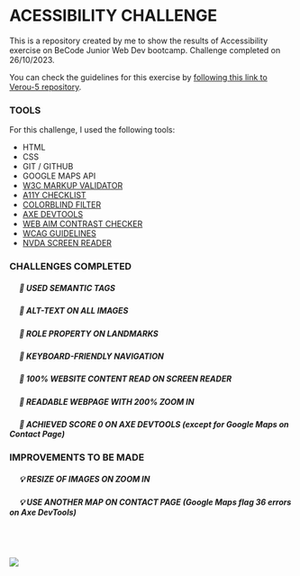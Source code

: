 # ACESSIBILITY CHALLENGE

This is a repository created by me to show the results of Accessibility exercise on BeCode Junior Web Dev bootcamp. Challenge completed on 26/10/2023.

You can check the guidelines for this exercise by [following this link to Verou-5 repository](https://github.com/becodeorg/GNT-Verou-5/tree/main/1.The-Field/09.Accessibility#your-mission).

### TOOLS

For this challenge, I used the following tools:

- HTML
- CSS
- GIT / GITHUB
- GOOGLE MAPS API
- [W3C MARKUP VALIDATOR](https://validator.w3.org/)
- [A11Y CHECKLIST](https://www.a11yproject.com/checklist/)
- [COLORBLIND FILTER](https://www.toptal.com/designers/colorfilter)
- [AXE DEVTOOLS](https://www.deque.com/axe/browser-extensions/)
- [WEB AIM CONTRAST CHECKER](https://webaim.org/resources/contrastchecker/)
- [WCAG GUIDELINES](https://www.w3.org/TR/WCAG21/)
- [NVDA SCREEN READER](https://www.nvaccess.org/download/)

### CHALLENGES COMPLETED

##### &emsp; 🎯 USED SEMANTIC TAGS
##### &emsp; 🎯 ALT-TEXT ON ALL IMAGES
##### &emsp; 🎯 ROLE PROPERTY ON LANDMARKS
##### &emsp; 🎯 KEYBOARD-FRIENDLY NAVIGATION
##### &emsp; 🎯 100% WEBSITE CONTENT READ ON SCREEN READER
##### &emsp; 🎯 READABLE WEBPAGE WITH 200% ZOOM IN
##### &emsp; 🎯 ACHIEVED SCORE 0 ON AXE DEVTOOLS (except for Google Maps on Contact Page)


### IMPROVEMENTS TO BE MADE

##### &emsp; 💡 RESIZE OF IMAGES ON ZOOM IN
##### &emsp; 💡 USE ANOTHER MAP ON CONTACT PAGE (Google Maps flag 36 errors on Axe DevTools)

&nbsp;  
&nbsp;  

![](https://itsahappymedium.com/content/uploads/2019/10/monitor_november_cover_2019.gif)